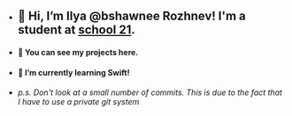 - ## 👋 Hi, I’m Ilya @bshawnee Rozhnev! I'm a student at [school 21](https://21-school.ru). 
- #### 👀 You can see my projects here.
- #### 🌱 I’m currently learning Swift!
- ###### p.s. Don't look at a small number of commits. This is due to the fact that I have to use a private git system

<!---
bshawnee/bshawnee is a ✨ special ✨ repository because its `README.md` (this file) appears on your GitHub profile.
You can click the Preview link to take a look at your changes.
--->
